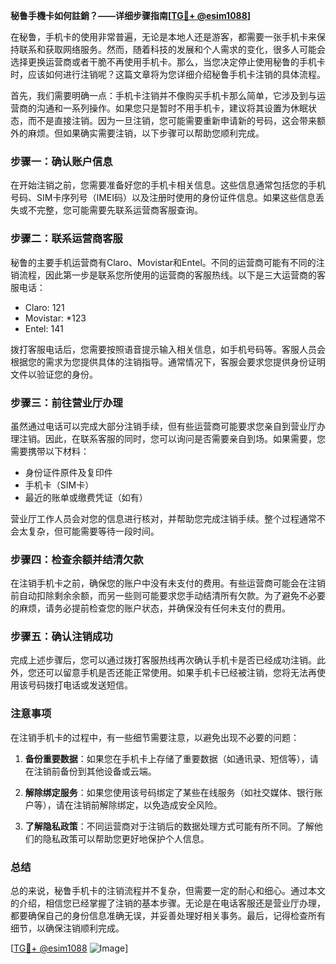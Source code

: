 **秘鲁手機卡如何註銷？——详细步骤指南[[TG💪+ @esim1088](https://t.me/s/esim1088)]**

在秘鲁，手机卡的使用非常普遍，无论是本地人还是游客，都需要一张手机卡来保持联系和获取网络服务。然而，随着科技的发展和个人需求的变化，很多人可能会选择更换运营商或者干脆不再使用手机卡。那么，当您决定停止使用秘鲁的手机卡时，应该如何进行注销呢？这篇文章将为您详细介绍秘鲁手机卡注销的具体流程。

首先，我们需要明确一点：手机卡注销并不像购买手机卡那么简单，它涉及到与运营商的沟通和一系列操作。如果您只是暂时不用手机卡，建议将其设置为休眠状态，而不是直接注销。因为一旦注销，您可能需要重新申请新的号码，这会带来额外的麻烦。但如果确实需要注销，以下步骤可以帮助您顺利完成。

### 步骤一：确认账户信息

在开始注销之前，您需要准备好您的手机卡相关信息。这些信息通常包括您的手机号码、SIM卡序列号（IMEI码）以及注册时使用的身份证件信息。如果这些信息丢失或不完整，您可能需要先联系运营商客服查询。

### 步骤二：联系运营商客服

秘鲁的主要手机运营商有Claro、Movistar和Entel。不同的运营商可能有不同的注销流程，因此第一步是联系您所使用的运营商的客服热线。以下是三大运营商的客服电话：

- Claro: 121
- Movistar: *123
- Entel: 141

拨打客服电话后，您需要按照语音提示输入相关信息，如手机号码等。客服人员会根据您的需求为您提供具体的注销指导。通常情况下，客服会要求您提供身份证明文件以验证您的身份。

### 步骤三：前往营业厅办理

虽然通过电话可以完成大部分注销手续，但有些运营商可能要求您亲自到营业厅办理注销。因此，在联系客服的同时，您可以询问是否需要亲自到场。如果需要，您需要携带以下材料：

- 身份证件原件及复印件
- 手机卡（SIM卡）
- 最近的账单或缴费凭证（如有）

营业厅工作人员会对您的信息进行核对，并帮助您完成注销手续。整个过程通常不会太复杂，但可能需要等待一段时间。

### 步骤四：检查余额并结清欠款

在注销手机卡之前，确保您的账户中没有未支付的费用。有些运营商可能会在注销前自动扣除剩余余额，而另一些则可能要求您手动结清所有欠款。为了避免不必要的麻烦，请务必提前检查您的账户状态，并确保没有任何未支付的费用。

### 步骤五：确认注销成功

完成上述步骤后，您可以通过拨打客服热线再次确认手机卡是否已经成功注销。此外，您还可以留意手机是否还能正常使用。如果手机卡已经被注销，您将无法再使用该号码拨打电话或发送短信。

### 注意事项

在注销手机卡的过程中，有一些细节需要注意，以避免出现不必要的问题：

1. **备份重要数据**：如果您在手机卡上存储了重要数据（如通讯录、短信等），请在注销前备份到其他设备或云端。
   
2. **解除绑定服务**：如果您使用该号码绑定了某些在线服务（如社交媒体、银行账户等），请在注销前解除绑定，以免造成安全风险。

3. **了解隐私政策**：不同运营商对于注销后的数据处理方式可能有所不同。了解他们的隐私政策可以帮助您更好地保护个人信息。

### 总结

总的来说，秘鲁手机卡的注销流程并不复杂，但需要一定的耐心和细心。通过本文的介绍，相信您已经掌握了注销的基本步骤。无论是在电话客服还是营业厅办理，都要确保自己的身份信息准确无误，并妥善处理好相关事务。最后，记得检查所有细节，以确保注销顺利完成。

[[TG💪+ @esim1088](https://t.me/s/esim1088) ![Image](https://i.postimg.cc/4NQfJmqS/Snipaste-2025-05-13-00-14-12.png)]